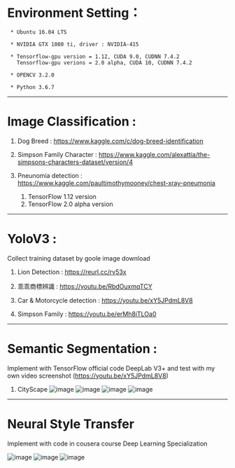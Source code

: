 # Environment Setting： 
         
     * Ubuntu 16.04 LTS   
         
     * NVIDIA GTX 1080 ti, driver : NVIDIA-415  
         
     * Tensorflow-gpu version = 1.12, CUDA 9.0, CUDNN 7.4.2   
       Tensorflow-gpu verions = 2.0 alpha, CUDA 10, CUDNN 7.4.2
         
     * OPENCV 3.2.0
         
     * Python 3.6.7 
         
----------------------------------------------------------------------------------------------------------------------

# Image Classification :  

   1. Dog Breed : https://www.kaggle.com/c/dog-breed-identification    
   
   2. Simpson Family Character : https://www.kaggle.com/alexattia/the-simpsons-characters-dataset/version/4
   
   3. Pneunomia detection : https://www.kaggle.com/paultimothymooney/chest-xray-pneumonia
      1. TensorFlow 1.12 version
      2. TensorFlow 2.0 alpha version  
  
-----------------------------------------------------------------------------------------------------------------------

# YoloV3 :
   Collect training dataset by goole image download
   
   1. Lion Detection : https://reurl.cc/rv53x
   
   2. 乖乖商標辨識 : https://youtu.be/RbdOuxmqTCY
   
   3. Car & Motorcycle detection : https://youtu.be/xY5JPdmL8V8
   
   4. Simpson Family : https://youtu.be/erMh8iTLOa0
   
-----------------------------------------------------------------------------------------------------------------------

# Semantic Segmentation :
  Implement with TensorFlow official code DeepLab V3+ 
  and test with my own video screenshot (https://youtu.be/xY5JPdmL8V8)
  
  1. CityScape
  ![image](https://github.com/page45678/Deep_Learning_ComputerVision/blob/master/semantic%20Segmentation/CityScape/Image/5.png)
  ![image](https://github.com/page45678/Deep_Learning_ComputerVision/blob/master/semantic%20Segmentation/CityScape/Image/5prediction_960x540.jpg)
  ![image](https://github.com/page45678/Deep_Learning_ComputerVision/blob/master/semantic%20Segmentation/CityScape/Image/4.png)
  ![image](https://github.com/page45678/Deep_Learning_ComputerVision/blob/master/semantic%20Segmentation/CityScape/Image/4prediction_960x540.jpg)
  

------------------------------------------------------------------------------------------------------------------------

# Neural Style Transfer
Implement with code in cousera course Deep Learning Specialization

![image](https://github.com/page45678/Deep_Learning_ComputerVision/blob/master/NeuralStyleTransfer/Image/1.jpg)
![image](https://github.com/page45678/Deep_Learning_ComputerVision/blob/master/NeuralStyleTransfer/Image/2.jpg)
![image](https://github.com/page45678/Deep_Learning_ComputerVision/blob/master/NeuralStyleTransfer/Image/3.jpg)

